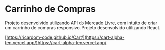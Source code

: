 # Carrinho de Compras

Projeto desenvolvido utilizando API do Mercado Livre, com intuito de criar um carrinho de compras responsivo.
Projeto desenvolvido utilizando React. 

[https://ricardom-code.github.io/Cart/](https://cart-alpha-ten.vercel.app/)https://cart-alpha-ten.vercel.app/
